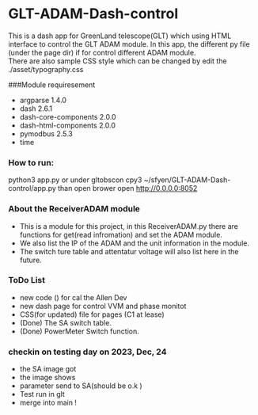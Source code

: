 # GLT-ADAM-Dash-control 

This is a dash app for GreenLand telescope(GLT) which using HTML interface to control the GLT ADAM module. 
In this app, the different py file (under the page dir)  if for control different ADAM module.  
There are also sample CSS style which can be changed by edit the ./asset/typography.css


###Module requiresement
* argparse             1.4.0
* dash                 2.6.1
* dash-core-components 2.0.0
* dash-html-components 2.0.0
* pymodbus             2.5.3
* time

### How to run:
python3 app.py 
or under  gltobscon 
cpy3 ~/sfyen/GLT-ADAM-Dash-control/app.py
than open brower open http://0.0.0.0:8052

### About the ReceiverADAM module
* This is a module for this project, in this ReceiverADAM.py there are functions for get(read infromation) and set the ADAM module. 
* We also list the IP of the ADAM and the unit information in the module.  
* The switch ture table and attentatur voltage will also list here in the future.


### ToDo List
* new code () for cal the Allen Dev 
* new dash page for control VVM and phase monitot
* CSS(for updated) file for pages (C1 at lease)
* (Done) The SA switch table.
* (Done) PowerMeter Switch function. 


### checkin on testing day on 2023, Dec, 24
* the SA image got
* the image shows
* parameter send to SA(should be o.k )
* Test run in glt
* merge into main !

